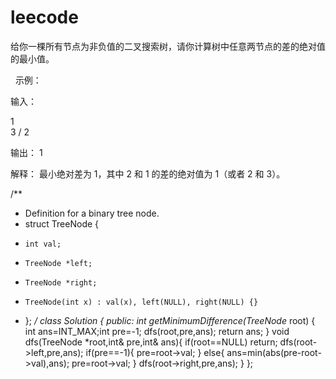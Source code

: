 # leecode
给你一棵所有节点为非负值的二叉搜索树，请你计算树中任意两节点的差的绝对值的最小值。

 
示例：

输入：

   1
    \
     3
    /
   2

输出：
1

解释：
最小绝对差为 1，其中 2 和 1 的差的绝对值为 1（或者 2 和 3）。
 
 
 /**
 * Definition for a binary tree node.
 * struct TreeNode {
 *     int val;
 *     TreeNode *left;
 *     TreeNode *right;
 *     TreeNode(int x) : val(x), left(NULL), right(NULL) {}
 * };
 */
class Solution {
public:
    int getMinimumDifference(TreeNode* root) {
       int ans=INT_MAX;int pre=-1;
       dfs(root,pre,ans);
       return ans; 
    }
    void dfs(TreeNode *root,int& pre,int& ans){
        if(root==NULL)
        return;
        dfs(root->left,pre,ans);
        if(pre==-1){
            pre=root->val;
        }
        else{
            ans=min(abs(pre-root->val),ans);
            pre=root->val;
            }
            dfs(root->right,pre,ans);
    }
};
